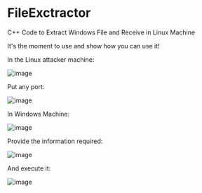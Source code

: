 # FileExctractor
C++ Code to Extract Windows File and Receive in Linux Machine

It's the moment to use and show how you can use it!

In the Linux attacker machine:

![image](https://user-images.githubusercontent.com/79543461/227991963-26a892b2-4109-4d1e-a17b-3ab6f6d987eb.png)

Put any port:

![image](https://user-images.githubusercontent.com/79543461/227992034-19414676-de91-4e36-ab47-2ec5b9ee2105.png)

In Windows Machine:

![image](https://user-images.githubusercontent.com/79543461/227992115-2b2a45f5-a6fe-44c0-9b14-57374e192aaf.png)

Provide the information required:

![image](https://user-images.githubusercontent.com/79543461/227992176-a62b73a5-c16c-43b1-bb03-08a6a7955a56.png)

And execute it:

![image](https://user-images.githubusercontent.com/79543461/227992740-af0395b8-7033-4596-b5cc-a6d1eefbe671.png)
